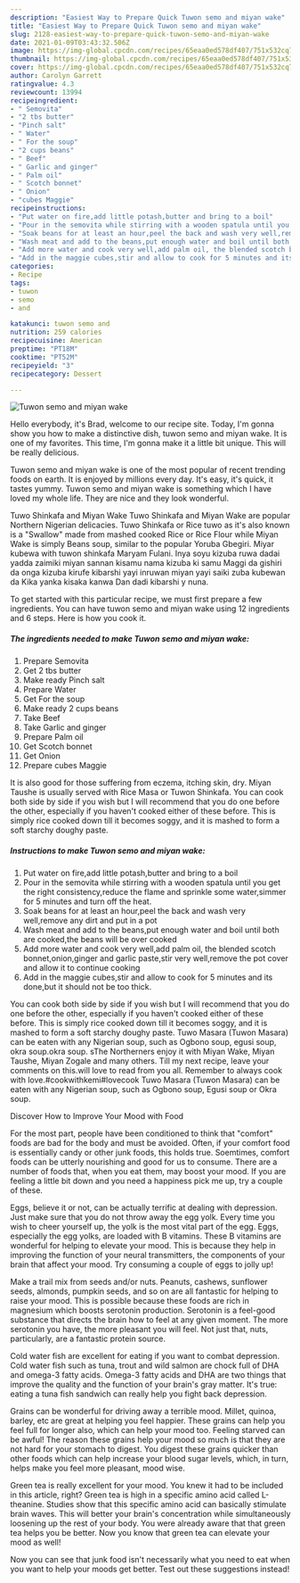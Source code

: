 ```yaml
---
description: "Easiest Way to Prepare Quick Tuwon semo and miyan wake"
title: "Easiest Way to Prepare Quick Tuwon semo and miyan wake"
slug: 2128-easiest-way-to-prepare-quick-tuwon-semo-and-miyan-wake
date: 2021-01-09T03:43:32.506Z
image: https://img-global.cpcdn.com/recipes/65eaa0ed578df407/751x532cq70/tuwon-semo-and-miyan-wake-recipe-main-photo.jpg
thumbnail: https://img-global.cpcdn.com/recipes/65eaa0ed578df407/751x532cq70/tuwon-semo-and-miyan-wake-recipe-main-photo.jpg
cover: https://img-global.cpcdn.com/recipes/65eaa0ed578df407/751x532cq70/tuwon-semo-and-miyan-wake-recipe-main-photo.jpg
author: Carolyn Garrett
ratingvalue: 4.3
reviewcount: 13994
recipeingredient:
- " Semovita"
- "2 tbs butter"
- "Pinch salt"
- " Water"
- " For the soup"
- "2 cups beans"
- " Beef"
- " Garlic and ginger"
- " Palm oil"
- " Scotch bonnet"
- " Onion"
- "cubes Maggie"
recipeinstructions:
- "Put water on fire,add little potash,butter and bring to a boil"
- "Pour in the semovita while stirring with a wooden spatula until you get the right consistency,reduce the flame and sprinkle some water,simmer for 5 minutes and turn off the heat."
- "Soak beans for at least an hour,peel the back and wash very well,remove any dirt and put in a pot"
- "Wash meat and add to the beans,put enough water and boil until both are cooked,the beans will be over cooked"
- "Add more water and cook very well,add palm oil, the blended scotch bonnet,onion,ginger and garlic paste,stir very well,remove the pot cover and allow it to continue cooking"
- "Add in the maggie cubes,stir and allow to cook for 5 minutes and its done,but it should not be too thick."
categories:
- Recipe
tags:
- tuwon
- semo
- and

katakunci: tuwon semo and 
nutrition: 259 calories
recipecuisine: American
preptime: "PT18M"
cooktime: "PT52M"
recipeyield: "3"
recipecategory: Dessert

---
```



![Tuwon semo and miyan wake](https://img-global.cpcdn.com/recipes/65eaa0ed578df407/751x532cq70/tuwon-semo-and-miyan-wake-recipe-main-photo.jpg)

Hello everybody, it's Brad, welcome to our recipe site. Today, I'm gonna show you how to make a distinctive dish, tuwon semo and miyan wake. It is one of my favorites. This time, I'm gonna make it a little bit unique. This will be really delicious.

Tuwon semo and miyan wake is one of the most popular of recent trending foods on earth. It is enjoyed by millions every day. It's easy, it's quick, it tastes yummy. Tuwon semo and miyan wake is something which I have loved my whole life. They are nice and they look wonderful.

Tuwo Shinkafa and Miyan Wake Tuwo Shinkafa and Miyan Wake are popular Northern Nigerian delicacies. Tuwo Shinkafa or Rice tuwo as it&#39;s also known is a &#34;Swallow&#34; made from mashed cooked Rice or Rice Flour while Miyan Wake is simply Beans soup, similar to the popular Yoruba Gbegiri. Miyar kubewa with tuwon shinkafa Maryam Fulani. Inya soyu kizuba ruwa dadai yadda zaimiki miyan sannan kisamu nama kizuba ki samu Maggi da gishiri da onga kizuba kirufe kibarshi yayi inruwan miyan yayi saiki zuba kubewan da Kika yanka kisaka kanwa Dan dadi kibarshi y nuna.


To get started with this particular recipe, we must first prepare a few ingredients. You can have tuwon semo and miyan wake using 12 ingredients and 6 steps. Here is how you cook it.

<!--inarticleads1-->

##### The ingredients needed to make Tuwon semo and miyan wake:

1. Prepare  Semovita
1. Get 2 tbs butter
1. Make ready Pinch salt
1. Prepare  Water
1. Get  For the soup
1. Make ready 2 cups beans
1. Take  Beef
1. Take  Garlic and ginger
1. Prepare  Palm oil
1. Get  Scotch bonnet
1. Get  Onion
1. Prepare cubes Maggie


It is also good for those suffering from eczema, itching skin, dry. Miyan Taushe is usually served with Rice Masa or Tuwon Shinkafa. You can cook both side by side if you wish but I will recommend that you do one before the other, especially if you haven&#39;t cooked either of these before. This is simply rice cooked down till it becomes soggy, and it is mashed to form a soft starchy doughy paste. 

<!--inarticleads2-->

##### Instructions to make Tuwon semo and miyan wake:

1. Put water on fire,add little potash,butter and bring to a boil
1. Pour in the semovita while stirring with a wooden spatula until you get the right consistency,reduce the flame and sprinkle some water,simmer for 5 minutes and turn off the heat.
1. Soak beans for at least an hour,peel the back and wash very well,remove any dirt and put in a pot
1. Wash meat and add to the beans,put enough water and boil until both are cooked,the beans will be over cooked
1. Add more water and cook very well,add palm oil, the blended scotch bonnet,onion,ginger and garlic paste,stir very well,remove the pot cover and allow it to continue cooking
1. Add in the maggie cubes,stir and allow to cook for 5 minutes and its done,but it should not be too thick.


You can cook both side by side if you wish but I will recommend that you do one before the other, especially if you haven&#39;t cooked either of these before. This is simply rice cooked down till it becomes soggy, and it is mashed to form a soft starchy doughy paste. Tuwo Masara (Tuwon Masara) can be eaten with any Nigerian soup, such as Ogbono soup, egusi soup, okra soup.okra soup. sThe Northerners enjoy it with Miyan Wake, Miyan Taushe, Miyan Zogale and many others. Till my next recipe, leave your comments on this.will love to read from you all. Remember to always cook with love.#cookwithkemi#lovecook Tuwo Masara (Tuwon Masara) can be eaten with any Nigerian soup, such as Ogbono soup, Egusi soup or Okra soup. 

Discover How to Improve Your Mood with Food


For the most part, people have been conditioned to think that "comfort" foods are bad for the body and must be avoided. Often, if your comfort food is essentially candy or other junk foods, this holds true. Soemtimes, comfort foods can be utterly nourishing and good for us to consume. There are a number of foods that, when you eat them, may boost your mood. If you are feeling a little bit down and you need a happiness pick me up, try a couple of these.

Eggs, believe it or not, can be actually terrific at dealing with depression. Just make sure that you do not throw away the egg yolk. Every time you wish to cheer yourself up, the yolk is the most vital part of the egg. Eggs, especially the egg yolks, are loaded with B vitamins. These B vitamins are wonderful for helping to elevate your mood. This is because they help in improving the function of your neural transmitters, the components of your brain that affect your mood. Try consuming a couple of eggs to jolly up!

Make a trail mix from seeds and/or nuts. Peanuts, cashews, sunflower seeds, almonds, pumpkin seeds, and so on are all fantastic for helping to raise your mood. This is possible because these foods are rich in magnesium which boosts serotonin production. Serotonin is a feel-good substance that directs the brain how to feel at any given moment. The more serotonin you have, the more pleasant you will feel. Not just that, nuts, particularly, are a fantastic protein source.

Cold water fish are excellent for eating if you want to combat depression. Cold water fish such as tuna, trout and wild salmon are chock full of DHA and omega-3 fatty acids. Omega-3 fatty acids and DHA are two things that improve the quality and the function of your brain's gray matter. It's true: eating a tuna fish sandwich can really help you fight back depression. 

Grains can be wonderful for driving away a terrible mood. Millet, quinoa, barley, etc are great at helping you feel happier. These grains can help you feel full for longer also, which can help your mood too. Feeling starved can be awful! The reason these grains help your mood so much is that they are not hard for your stomach to digest. You digest these grains quicker than other foods which can help increase your blood sugar levels, which, in turn, helps make you feel more pleasant, mood wise.

Green tea is really excellent for your mood. You knew it had to be included in this article, right? Green tea is high in a specific amino acid called L-theanine. Studies show that this specific amino acid can basically stimulate brain waves. This will better your brain's concentration while simultaneously loosening up the rest of your body. You were already aware that that green tea helps you be better. Now you know that green tea can elevate your mood as well!

Now you can see that junk food isn't necessarily what you need to eat when you want to help your moods get better. Test out  these suggestions  instead!


